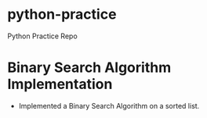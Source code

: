 # python-practice
Python Practice Repo 

# Binary Search Algorithm Implementation
  - Implemented a Binary Search Algorithm on a sorted list.
  
